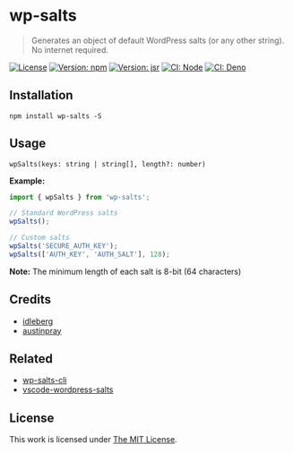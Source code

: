 # wp-salts

> Generates an object of default WordPress salts (or any other string). No internet required.

[![License](https://img.shields.io/github/license/idleberg/node-wp-salts?color=blue&style=for-the-badge)](https://github.com/idleberg/node-wp-salts/blob/main/LICENSE)
[![Version: npm](https://img.shields.io/npm/v/wp-salts?style=for-the-badge)](https://www.npmjs.org/package/wp-salts)
[![Version: jsr](https://img.shields.io/jsr/v/@idleberg/wordpress-salts?style=for-the-badge)](https://jsr.io/@idleberg/node-wp-salts)
[![CI: Node](https://img.shields.io/github/actions/workflow/status/idleberg/node-wp-salts/node.yml?logo=nodedotjs&logoColor=white&style=for-the-badge)](https://github.com/idleberg/node-wp-salts/actions)
[![CI: Deno](https://img.shields.io/github/actions/workflow/status/idleberg/node-wp-salts/deno.yml?logo=deno&logoColor=white&style=for-the-badge)](https://github.com/idleberg/node-wp-salts/actions)

## Installation

`npm install wp-salts -S`

## Usage

`wpSalts(keys: string | string[], length?: number)`

**Example:**

```js
import { wpSalts } from 'wp-salts';

// Standard WordPress salts
wpSalts();

// Custom salts
wpSalts('SECURE_AUTH_KEY');
wpSalts(['AUTH_KEY', 'AUTH_SALT'], 128);
```

**Note:** The minimum length of each salt is 8-bit (64 characters)

## Credits

- [idleberg](https://github.com/idleberg)
- [austinpray](https://github.com/austinpray)

## Related

- [wp-salts-cli](https://www.npmjs.com/package/wp-salts-cli)
- [vscode-wordpress-salts](https://marketplace.visualstudio.com/items?itemName=idleberg.wordpress-salts)

## License

This work is licensed under [The MIT License](LICENSE).
